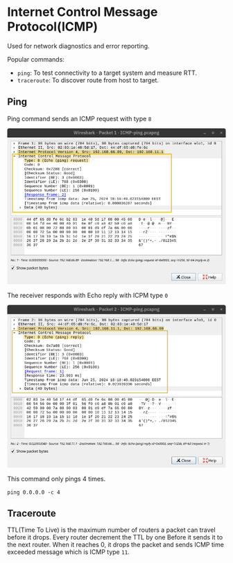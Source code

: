# Internet Control Message Protocol(ICMP)

Used for network diagnostics and error reporting.

Popular commands:

- `ping`: To test connectivity to a target system and measure RTT.
- `traceroute`: To discover route from host to target.

## Ping 

Ping command sends an ICMP request with type `8`

![ping1](img/ping1.png)

The receiver responds with Echo reply with ICPM type `0`

![ping2](img/ping2.png)

This command only pings 4 times.
```shell
ping 0.0.0.0 -c 4
```

## Traceroute

TTL(Time To Live) is the maximum number of routers a packet can travel before it drops. Every router decrement the TTL by one 
Before it sends it to the next router. When it reaches 0, it drops the packet and sends ICMP time exceeded message which is ICMP type `11`.

